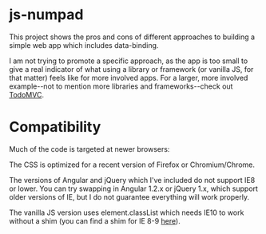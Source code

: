 # js-numpad

This project shows the pros and cons of different approaches to building a simple web app which includes data-binding.

I am not trying to promote a specific approach, as the app is too small to give a real indicator of what using a library or framework (or vanilla JS, for that matter) feels like for more involved apps. For a larger, more involved example--not to mention more libraries and frameworks--check out [TodoMVC](http://www.todomvc.com).

# Compatibility

Much of the code is targeted at newer browsers:

The CSS is optimized for a recent version of Firefox or Chromium/Chrome.

The versions of Angular and jQuery which I've included do not support IE8 or lower. You can try swapping in Angular 1.2.x or jQuery 1.x, which support older versions of IE, but I do not guarantee everything will work properly.

The vanilla JS version uses element.classList which needs IE10 to work without a shim (you can find a shim for IE 8-9 [here](https://developer.mozilla.org/en-US/docs/Web/API/Element.classList)).
